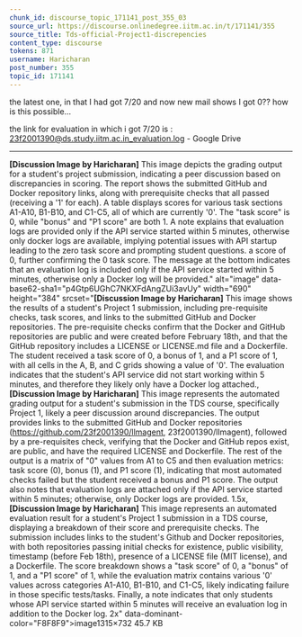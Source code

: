 ```yaml
---
chunk_id: discourse_topic_171141_post_355_03
source_url: https://discourse.onlinedegree.iitm.ac.in/t/171141/355
source_title: Tds-official-Project1-discrepencies
content_type: discourse
tokens: 871
username: Haricharan
post_number: 355
topic_id: 171141
---
```


 the latest one, in that I had got 7/20 and now new mail shows I got 0?? how is this possible…

the link for evaluation in which i got 7/20 is : 23f2001390@ds.study.iitm.ac.in_evaluation.log - Google Drive

---

**[Discussion Image by Haricharan]** This image depicts the grading output for a student's project submission, indicating a peer discussion based on discrepancies in scoring. The report shows the submitted GitHub and Docker repository links, along with prerequisite checks that all passed (receiving a '1' for each). A table displays scores for various task sections A1-A10, B1-B10, and C1-C5, all of which are currently '0'. The "task score" is 0, while "bonus" and "P1 score" are both 1. A note explains that evaluation logs are provided only if the API service started within 5 minutes, otherwise only docker logs are available, implying potential issues with API startup leading to the zero task score and prompting student questions. a score of 0, further confirming the 0 task score. The message at the bottom indicates that an evaluation log is included only if the API service started within 5 minutes, otherwise only a Docker log will be provided." alt="image" data-base62-sha1="p4Gtp6UGhC7NKXFdAngZUi3avUy" width="690" height="384" srcset="**[Discussion Image by Haricharan]** This image shows the results of a student's Project 1 submission, including pre-requisite checks, task scores, and links to the submitted GitHub and Docker repositories. The pre-requisite checks confirm that the Docker and GitHub repositories are public and were created before February 18th, and that the GitHub repository includes a LICENSE or LICENSE.md file and a Dockerfile. The student received a task score of 0, a bonus of 1, and a P1 score of 1, with all cells in the A, B, and C grids showing a value of '0'. The evaluation indicates that the student's API service did not start working within 5 minutes, and therefore they likely only have a Docker log attached., **[Discussion Image by Haricharan]** This image represents the automated grading output for a student's submission in the TDS course, specifically Project 1, likely a peer discussion around discrepancies. The output provides links to the submitted GitHub and Docker repositories (https://github.com/23f2001390/llmagent, 23f2001390/lImagent), followed by a pre-requisites check, verifying that the Docker and GitHub repos exist, are public, and have the required LICENSE and Dockerfile. The rest of the output is a matrix of "0" values from A1 to C5 and then evaluation metrics: task score (0), bonus (1), and P1 score (1), indicating that most automated checks failed but the student received a bonus and P1 score. The output also notes that evaluation logs are attached only if the API service started within 5 minutes; otherwise, only Docker logs are provided. 1.5x, **[Discussion Image by Haricharan]** This image represents an automated evaluation result for a student's Project 1 submission in a TDS course, displaying a breakdown of their score and prerequisite checks. The submission includes links to the student's Github and Docker repositories, with both repositories passing initial checks for existence, public visibility, timestamp (before Feb 18th), presence of a LICENSE file (MIT license), and a Dockerfile. The score breakdown shows a "task score" of 0, a "bonus" of 1, and a "P1 score" of 1, while the evaluation matrix contains various '0' values across categories A1-A10, B1-B10, and C1-C5, likely indicating failure in those specific tests/tasks. Finally, a note indicates that only students whose API service started within 5 minutes will receive an evaluation log in addition to the Docker log. 2x" data-dominant-color="F8F8F9">image1315×732 45.7 KB
